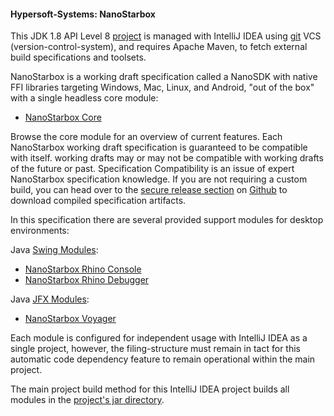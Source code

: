 #### Hypersoft-Systems: NanoStarbox

This JDK 1.8 API Level 8 [project](LICENSE) is managed with IntelliJ IDEA 
using [git](https://github.com/hypersoft/NanoStarboox/) VCS 
(version-control-system), and requires Apache Maven, to fetch
external build specifications and toolsets.

NanoStarbox is a working draft specification called a NanoSDK with native
FFI libraries targeting Windows, Mac, Linux, and Android, 
"out of the box" with a single headless core module:

* [NanoStarbox Core](module/NanoStarbox%20Core)

Browse the core module for an overview of current features. Each NanoStarbox 
working draft specification is guaranteed to be compatible with itself.
working drafts may or may not be compatible with working drafts of the 
future or past. Specification Compatibility is an issue of expert 
NanoStarbox specification knowledge. If you are not requiring a custom
build, you can head over to the [secure release section](https://github.com/hypersoft/NanoStarbox/releases)
on [Github](https://github.com) to download compiled specification artifacts.

In this specification there are several provided support modules for desktop
environments:

Java [Swing Modules](module/ui/swing/):
* [NanoStarbox Rhino Console](module/ui/swing/NanoStarbox%20Rhino%20Console)
* [NanoStarbox Rhino Debugger](module/ui/swing/NanoStarbox%20Rhino%20Debugger)

Java [JFX Modules](module/ui/jfx/):
* [NanoStarbox Voyager](module/ui/jfx/NanoStarbox%20Voyager)

Each module is configured for independent usage with IntelliJ IDEA as a single project, however, the filing-structure must remain in tact for this automatic code dependency feature to remain operational within the main project.

The main project build method for this IntelliJ IDEA project builds all modules in the [project's jar directory](jar/).
